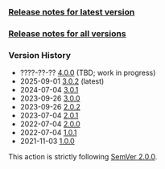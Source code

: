 ### [Release notes for latest version](latest.md)

### [Release notes for all versions](full.md)

### Version History

* ????-??-?? [4.0.0](4.0.0.md) (TBD; work in progress)
* 2025-09-01 [3.0.2](3.0.2.md) (latest)
* 2024-07-04 [3.0.1](3.0.1.md)
* 2023-09-26 [3.0.0](3.0.0.md)
* 2023-09-26 [2.0.2](2.0.2.md)
* 2023-07-04 [2.0.1](2.0.1.md)
* 2022-07-04 [2.0.0](2.0.0.md)
* 2022-07-04 [1.0.1](1.0.1.md)
* 2021-11-03 [1.0.0](1.0.0.md)


This action is strictly following [SemVer 2.0.0](https://semver.org/spec/v2.0.0.html).